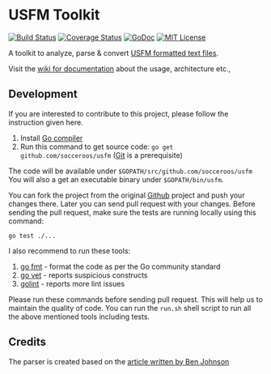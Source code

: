 # USFM Toolkit

[![Build Status](https://travis-ci.org/baijum/usfm.svg?branch=master)](https://travis-ci.org/baijum/usfm)
[![Coverage Status](https://coveralls.io/repos/baijum/usfm/badge.svg?branch=master&service=github)](https://coveralls.io/github/baijum/usfm?branch=master)
[![GoDoc](https://godoc.org/github.com/baijum/usfm?status.svg)](https://godoc.org/github.com/baijum/usfm)
[![MIT License](https://img.shields.io/badge/license-MIT-blue.svg)](https://opensource.org/licenses/MIT)

A toolkit to analyze, parse & convert [USFM formatted text
files](http://paratext.org/about/usfm).

Visit the [wiki for
documentation](https://github.com/baijum/usfm/wiki) about the usage,
architecture etc.,

## Development

If you are interested to contribute to this project, please follow the
instruction given here.

1. Install [Go
compiler](http://muthukadan.net/golang/an-introduction-to-go-programming.html)
2. Run this command to get source code: `go get github.com/socceroos/usfm`
   ([Git](http://git-scm.com/) is a prerequisite)

The code will be available under `$GOPATH/src/github.com/socceroos/usfm`
You will also a get an executable binary under `$GOPATH/bin/usfm`.

You can fork the project from the original [Github](https://github.com/baijum/usfm) project
and push your changes there.  Later you can send pull request with
your changes.  Before sending the pull request, make sure the tests
are running locally using this command:

    go test ./...

I also recommend to run these tools:

1. [go fmt](https://golang.org/cmd/gofmt/) - format the code as per the Go community standard
2. [go vet](https://golang.org/cmd/vet/) - reports suspicious constructs
3. [golint](https://github.com/golang/lint) - reports more lint issues

Please run these commands before sending pull request.  This will help
us to maintain the quality of code.  You can run the `run.sh` shell
script to run all the above mentioned tools including tests.

## Credits

The parser is created based on the [article written by Ben
Johnson](https://blog.gopheracademy.com/advent-2014/parsers-lexers/)
